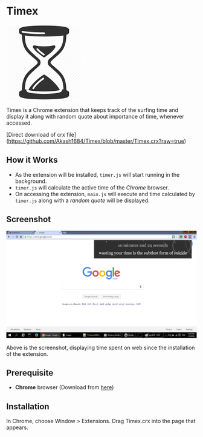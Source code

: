 Timex
=============

![](images/icon.png)

Timex is a Chrome extension that keeps track of the surfing time and display it along with random quote about importance of time, whenever accessed.

[Direct download of crx file] (https://github.com/Akash1684/Timex/blob/master/Timex.crx?raw=true)

How it Works
---

* As the extension will be installed, `timer.js` will start running in the background.
* `timer.js` will calculate the active time of the *Chrome* browser.
* On accessing the extension, `main.js` will execute and time calculated by `timer.js` along with a *random quote* will be displayed.

Screenshot
---

![](Screenshot.jpg)

Above is the screenshot, displaying time spent on web since the installation of the extension.

Prerequisite
---

* **Chrome** browser (Download from [here](https://www.google.co.in/chrome/browser/desktop/))

Installation
------------

In Chrome, choose Window > Extensions.  Drag Timex.crx into the page that appears.
